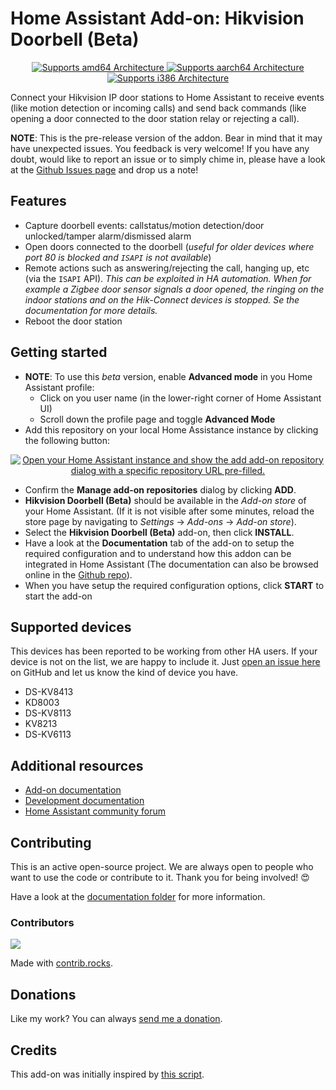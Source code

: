 # Home Assistant Add-on: Hikvision Doorbell (__Beta__)

<p align="center">
   <a href="https://img.shields.io/badge/amd64-yes-green.svg">
      <img alt="Supports amd64 Architecture" src="https://img.shields.io/badge/amd64-yes-green.svg">
   </a>
   <a href="https://img.shields.io/badge/aarch64-yes-green.svg">
      <img alt="Supports aarch64 Architecture" src="https://img.shields.io/badge/aarch64-yes-green.svg">
   </a>
   <a href="https://img.shields.io/badge/i386-yes-green.svg">
      <img alt="Supports i386 Architecture" src="https://img.shields.io/badge/i386-yes-green.svg">
   </a>
</p>

Connect your Hikvision IP door stations to Home Assistant to receive events (like motion detection or incoming calls) and send back commands (like opening a door connected to the door station relay or rejecting a call).

__NOTE__: This is the pre-release version of the addon. Bear in mind that it may have unexpected issues.
You feedback is very welcome! If you have any doubt, would like to report an issue or to simply chime in, please have a look at the [Github Issues page](https://github.com/pergolafabio/Hikvision-Addons/issues) and drop us a note!

## Features
- Capture doorbell events: callstatus/motion detection/door unlocked/tamper alarm/dismissed alarm
- Open doors connected to the doorbell (_useful for older devices where port 80 is blocked and `ISAPI` is not available_)
- Remote actions such as answering/rejecting the call, hanging up, etc (via the `ISAPI` API).
_This can be exploited in HA automation. When for example a Zigbee door sensor signals a door opened, the ringing on the indoor stations and on the Hik-Connect devices is stopped. Se the documentation for more details._
- Reboot the door station

## Getting started

- __NOTE__: To use this _beta_ version, enable __Advanced mode__ in you Home Assistant profile:
   - Click on you user name (in the lower-right corner of Home Assistant UI)
   - Scroll down the profile page and toggle __Advanced Mode__
- Add this repository on your local Home Assistance instance by clicking the following button:
<p align="center">
    <a href="https://my.home-assistant.io/redirect/supervisor_add_addon_repository/?repository_url=https%3A%2F%2Fgithub.com%2Fpergolafabio%2FHikvision-Addons">
        <img src="https://my.home-assistant.io/badges/supervisor_add_addon_repository.svg" alt="Open your Home Assistant instance and show the add add-on repository dialog with a specific repository URL pre-filled.">
    </a>
</p>

- Confirm the **Manage add-on repositories** dialog by clicking **ADD**.
- **Hikvision Doorbell (Beta)** should be available in the _Add-on store_ of your Home Assistant. (If it is not visible after some minutes, reload the store page by navigating to _Settings_ -> _Add-ons_ -> _Add-on store_).
- Select the **Hikvision Doorbell (Beta)** add-on, then click **INSTALL**.
- Have a look at the **Documentation** tab of the add-on to setup the required configuration and to understand how this addon can be integrated in Home Assistant
(The documentation can also be browsed online in the [Github repo](DOCS.md)).
- When you have setup the required configuration options, click **START** to start the add-on

## Supported devices
This devices has been reported to be working from other HA users.
If your device is not on the list, we are happy to include it. Just [open an issue here](https://github.com/pergolafabio/Hikvision-Addons/issues) on GitHub and let us know the kind of device you have.

- DS-KV8413
- KD8003
- DS-KV8113
- KV8213
- DS-KV6113

## Additional resources
- [Add-on documentation](DOCS.md)
- [Development documentation](docs/)
- [Home Assistant community forum](https://community.home-assistant.io/t/add-on-hikvision-doorbell-integration/532796)

## Contributing

This is an active open-source project. We are always open to people who want to
use the code or contribute to it. Thank you for being involved! :heart_eyes:

Have a look at the [documentation folder](docs/) for more information.

### Contributors
<a href="https://github.com/pergolafabio/Hikvision-Addons/graphs/contributors">
  <img src="https://contrib.rocks/image?repo=pergolafabio/Hikvision-Addons" />
</a>

Made with [contrib.rocks](https://contrib.rocks).

## Donations
 Like my work? You can always [send me a donation](https://paypal.me/pergolafabio).

## Credits
This add-on was initially inspired by [this script](https://github.com/laszlojakab/hikvision-intercom-python-demo).
